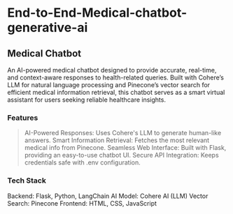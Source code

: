 # End-to-End-Medical-chatbot-generative-ai
## Medical Chatbot
An AI-powered medical chatbot designed to provide accurate, real-time, and context-aware responses to health-related queries. Built with Cohere’s LLM for natural language processing and Pinecone’s vector search for efficient medical information retrieval, this chatbot serves as a smart virtual assistant for users seeking reliable healthcare insights.

### Features
> AI-Powered Responses: Uses Cohere's LLM to generate human-like answers.
> Smart Information Retrieval: Fetches the most relevant medical info from Pinecone.
> Seamless Web Interface: Built with Flask, providing an easy-to-use chatbot UI.
> Secure API Integration: Keeps credentials safe with .env configuration.

### Tech Stack
Backend: Flask, Python, LangChain
AI Model: Cohere AI (LLM)
Vector Search: Pinecone
Frontend: HTML, CSS, JavaScript
